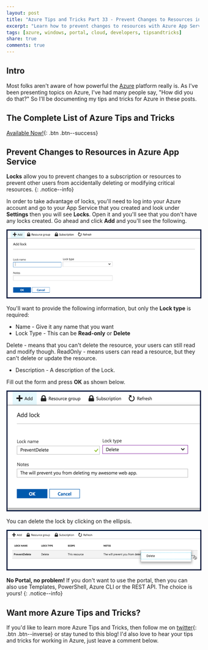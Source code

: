 ```yaml
---
layout: post
title: "Azure Tips and Tricks Part 33 - Prevent Changes to Resources in Azure App Service"
excerpt: "Learn how to prevent changes to resources with Azure App Service"
tags: [azure, windows, portal, cloud, developers, tipsandtricks]
share: true
comments: true
---
```


## Intro

Most folks aren't aware of how powerful the [Azure](http://www.azure.com) platform really is. As I've been presenting topics on Azure, I've had many people say, "How did you do that?" So I'll be documenting my tips and tricks for Azure in these posts.

## The Complete List of Azure Tips and Tricks

[Available Now!](https://michaelcrump.net/azure-tips-and-tricks-complete-list/){: .btn .btn--success} 

## Prevent Changes to Resources in Azure App Service

**Locks** allow you to prevent changes to a subscription or resources to prevent other users from accidentally deleting or modifying critical resources.
{: .notice--info}

In order to take advantage of locks, you'll need to log into your Azure account and go to your App Service that you created and look under **Settings** then you will see **Locks**. Open it and you'll see that you don't have any locks created. Go ahead and click **Add** and you'll see the following. 

<img style="border:3px solid #021a40" src="/files/locksblog1.png">

You'll want to provide the following information, but only the **Lock type** is required: 

* Name - Give it any name that you want
* Lock Type - This can be **Read-only** or **Delete**

Delete - means that you can't delete the resource, your users can still read and modify though.
ReadOnly - means users can read a resource, but they can't delete or update the resource.

* Description - A description of the Lock.

Fill out the form and press **OK** as shown below. 

<img style="border:3px solid #021a40" src="/files/locksblog2.png">

You can delete the lock by clicking on the ellipsis. 

<img style="border:3px solid #021a40" src="/files/locksblog3.png">

**No Portal, no problem!** If you don't want to use the portal, then you can also use Templates, PowerShell, Azure CLI or the REST API. The choice is yours!
{: .notice--info}

## Want more Azure Tips and Tricks?

If you'd like to learn more Azure Tips and Tricks, then follow me on [twitter](http://twitter.com/mbcrump){: .btn .btn--inverse} or stay tuned to this blog! I'd also love to hear your tips and tricks for working in Azure, just leave a comment below. 